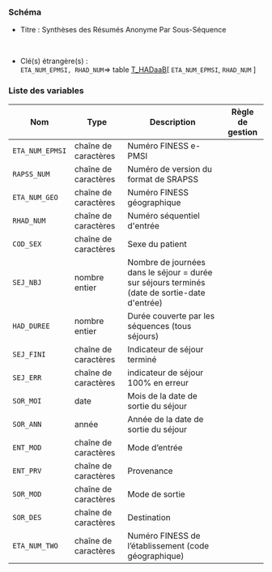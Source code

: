 ### Schéma


- Titre : Synthèses des Résumés Anonyme Par Sous-Séquence
<br />



- Clé(s) étrangère(s) : <br />
`ETA_NUM_EPMSI, RHAD_NUM`=> table [T_HADaaB](/tables/T_HADaaB)[ `ETA_NUM_EPMSI`, `RHAD_NUM` ]<br />

 
### Liste des variables

Nom | Type | Description | Règle de gestion
-|-|-|-
`ETA_NUM_EPMSI`| chaîne de caractères |Numéro FINESS e-PMSI||
`RAPSS_NUM`| chaîne de caractères |Numéro de version du format de SRAPSS||
`ETA_NUM_GEO`| chaîne de caractères |Numéro FINESS géographique||
`RHAD_NUM`| chaîne de caractères |Numéro séquentiel d'entrée||
`COD_SEX`| chaîne de caractères |Sexe du patient||
`SEJ_NBJ`| nombre entier |Nombre de journées dans le séjour = durée sur séjours terminés (date de sortie-date d'entrée)||
`HAD_DUREE`| nombre entier |Durée couverte par les séquences (tous séjours)||
`SEJ_FINI`| chaîne de caractères |Indicateur de séjour terminé||
`SEJ_ERR`| chaîne de caractères |indicateur de séjour 100% en erreur||
`SOR_MOI`| date |Mois de la date de sortie du séjour||
`SOR_ANN`| année |Année de la date de sortie du séjour||
`ENT_MOD`| chaîne de caractères |Mode d’entrée||
`ENT_PRV`| chaîne de caractères |Provenance||
`SOR_MOD`| chaîne de caractères |Mode de sortie||
`SOR_DES`| chaîne de caractères |Destination||
`ETA_NUM_TWO`| chaîne de caractères |Numéro FINESS de l’établissement (code géographique)||